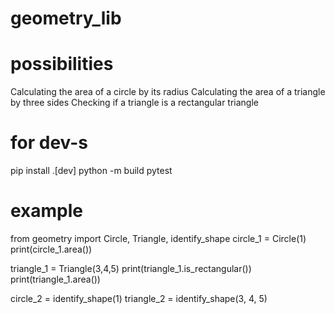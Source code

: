 # geometry_lib

<!-- the library for delivery to external clients 
that can calculate the area of a circle by its radius 
and of a triangle by its three sides. -->

# possibilities

Calculating the area of a circle by its radius
Calculating the area of a triangle by three sides
Checking if a triangle is a rectangular triangle

# for dev-s

pip install .[dev]
python -m build
pytest

# example

from geometry import Circle, Triangle, identify_shape
circle_1 = Circle(1)
print(circle_1.area())

triangle_1 = Triangle(3,4,5)
print(triangle_1.is_rectangular())
print(triangle_1.area())

circle_2 = identify_shape(1)
triangle_2 = identify_shape(3, 4, 5)